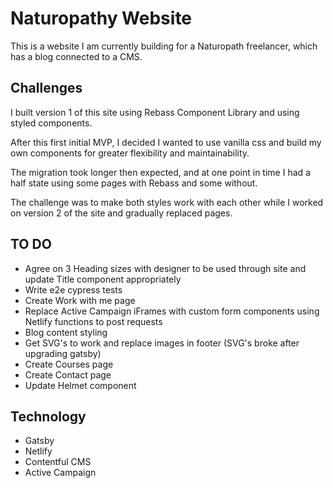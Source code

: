 # Naturopathy Website
This is a website I am currently building for a Naturopath freelancer, which has a blog connected to a CMS.
## Challenges
I built version 1 of this site using Rebass Component Library and using styled components.

After this first initial MVP, I decided I wanted to use vanilla css and build my own components for greater flexibility and maintainability.

The migration took longer then expected, and at one point in time I had a half state using some pages with Rebass and some without.

The challenge was to make both styles work with each other while I worked on version 2 of the site and gradually replaced pages.
## TO DO
* Agree on 3 Heading sizes with designer to be used through site and update Title component appropriately
* Write e2e cypress tests
* Create Work with me page
* Replace Active Campaign iFrames with custom form components using Netlify functions to post requests
* Blog content styling
* Get SVG's to work and replace images in footer (SVG's broke after upgrading gatsby)
* Create Courses page
* Create Contact page
* Update Helmet component
## Technology
* Gatsby 
* Netlify
* Contentful CMS
* Active Campaign

